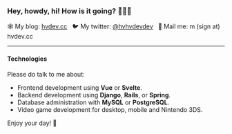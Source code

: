 ### Hey, howdy, hi! How is it going? 👋👋👋

🕸️ My blog: <a href="https://hvdev.cc/">hvdev.cc</a>&nbsp;&nbsp;
🐦 My twitter: <a href="https://twitter.com/hvhvdevdev">@hvhvdevdev</a>&nbsp;&nbsp;
💌 Mail me: m (sign at) hvdev.cc
<hr/>

#### Technologies
Please do talk to me about:

- Frontend development using **Vue** or **Svelte**.
- Backend development using **Django**, **Rails**, or **Spring**.
- Database administration with **MySQL** or **PostgreSQL**.
- Video game development for desktop, mobile and Nintendo 3DS.

Enjoy your day! 🐧
